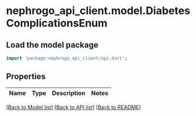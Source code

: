# nephrogo_api_client.model.DiabetesComplicationsEnum

## Load the model package
```dart
import 'package:nephrogo_api_client/api.dart';
```

## Properties
Name | Type | Description | Notes
------------ | ------------- | ------------- | -------------

[[Back to Model list]](../README.md#documentation-for-models) [[Back to API list]](../README.md#documentation-for-api-endpoints) [[Back to README]](../README.md)


